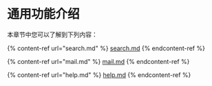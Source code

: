 # 通用功能介绍

本章节中您可以了解到下列内容：

{% content-ref url="search.md" %}
[search.md](search.md)
{% endcontent-ref %}

{% content-ref url="mail.md" %}
[mail.md](mail.md)
{% endcontent-ref %}

{% content-ref url="help.md" %}
[help.md](help.md)
{% endcontent-ref %}


